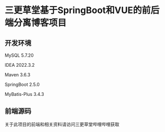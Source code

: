 # 三更草堂基于SpringBoot和VUE的前后端分离博客项目

## 开发环境
MySQL 5.7.20

IDEA 2022.3.2

Maven 3.6.3

SpringBoot 2.5.0

MyBatis-Plus 3.4.3

## 前端源码
关于此项目的前端和相关资料请访问三更草堂哔哩哔哩获取

